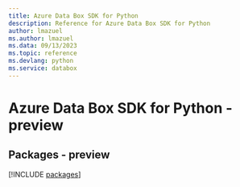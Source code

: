 ```yaml
---
title: Azure Data Box SDK for Python
description: Reference for Azure Data Box SDK for Python
author: lmazuel
ms.author: lmazuel
ms.data: 09/13/2023
ms.topic: reference
ms.devlang: python
ms.service: databox
---
```

# Azure Data Box SDK for Python - preview
## Packages - preview
[!INCLUDE [packages](data-box-index.md)]